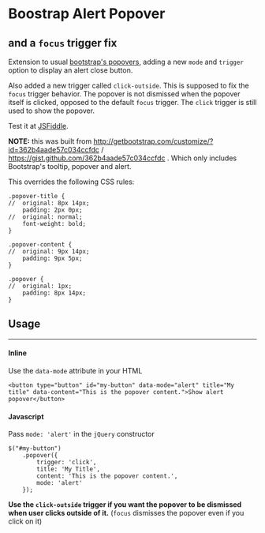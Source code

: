 Boostrap Alert Popover
============
## and a `focus` trigger fix

Extension to usual [bootstrap's popovers](http://getbootstrap.com/javascript/#popovers), adding a new `mode` and `trigger` option to display
an alert close button.

Also added a new trigger called `click-outside`. This is supposed to fix the `focus` trigger behavior. The popover is not 
dismissed when the popover itself is clicked, opposed to the default `focus` trigger. The `click` trigger is still used to show 
the popover.

Test it at [JSFiddle](http://jsfiddle.net/tB9s3/).

**NOTE:** this was built from http://getbootstrap.com/customize/?id=362b4aade57c034ccfdc
 / https://gist.github.com/362b4aade57c034ccfdc . Which only includes Bootstrap's tooltip, popover and alert.
 
 This overrides the following CSS rules:
 

```
.popover-title {
//  original: 8px 14px; 
    padding: 2px 0px;
//  original: normal;
    font-weight: bold;
}

.popover-content {
//  original: 9px 14px;
    padding: 9px 5px;
}

.popover {
//  original: 1px;
    padding: 8px 14px;
}
```

## Usage ##
-----------

#### Inline ####

Use the `data-mode` attribute in your HTML

```
<button type="button" id="my-button" data-mode="alert" title="My title" data-content="This is the popover content.">Show alert popover</button>
```

#### Javascript ####

Pass `mode: 'alert'` in the `jQuery` constructor

```
$("#my-button")
    .popover({ 
        trigger: 'click', 
        title: 'My Title', 
        content: 'This is the popover content.', 
        mode: 'alert' 
    });
```

**Use the `click-outside` trigger if you want the popover to be dismissed when user clicks outside of it.** (`focus` dismisses
the popover even if you click on it)